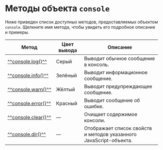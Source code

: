 # Методы объекта `console`
Ниже приведен список доступных методов, предоставляемых объектом `console`. Щелкните имя метода, чтобы увидеть его подробное описание и примеры.

| Метод                  | Цвет вывода       | Описание                                                                 |
|------------------------|-------------------|--------------------------------------------------------------------------|
| [^^console.log()^^](log.md)   | Серый             | Выводит обычное сообщение в консоль.                                    |
| [^^console.info()^^](info.md) | Зелёный           | Выводит информационное сообщение.                                       |
| [^^console.warn()^^](warn.md) | Жёлтый            | Выводит предупреждающее сообщение.                                      |
| [^^console.error()^^](error.md)| Красный           | Выводит сообщение об ошибке.                                            |
| [^^console.clear()^^](clear.md)| —                 | Очищает содержимое консоли.                                             |
| [^^console.dir()^^](dir.md)   | —  | Отображает список свойств и методов указанного JavaScript-объекта.      |